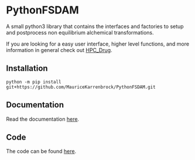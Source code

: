 # PythonFSDAM

A small python3 library that contains the interfaces and factories to setup and postprocess non equilibrium alchemical transformations.

If you are looking for a easy user interface, higher level functions, and more  information in general check out [HPC_Drug](https://github.com/MauriceKarrenbrock/HPC_Drug).

## Installation

```
python -m pip install git+https://github.com/MauriceKarrenbrock/PythonFSDAM.git
```

## Documentation

Read the documentation [here](https://mauricekarrenbrock.github.io/PythonFSDAM/).

## Code

The code can be found [here](https://github.com/MauriceKarrenbrock/PythonFSDAM).
